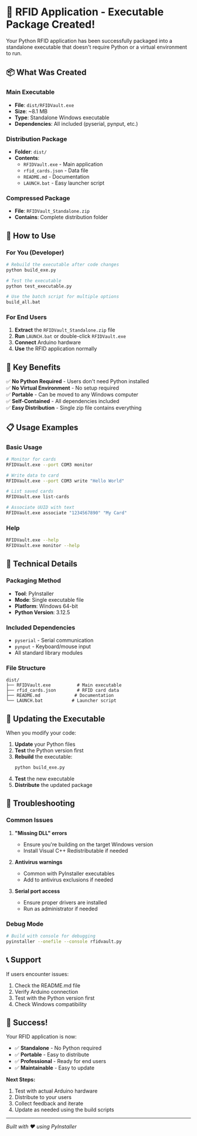 # 🎉 RFID Application - Executable Package Created!

Your Python RFID application has been successfully packaged into a standalone executable that doesn't require Python or a virtual environment to run.

## 📦 What Was Created

### Main Executable
- **File**: `dist/RFIDVault.exe`
- **Size**: ~8.1 MB
- **Type**: Standalone Windows executable
- **Dependencies**: All included (pyserial, pynput, etc.)

### Distribution Package
- **Folder**: `dist/`
- **Contents**:
  - `RFIDVault.exe` - Main application
  - `rfid_cards.json` - Data file
  - `README.md` - Documentation
  - `LAUNCH.bat` - Easy launcher script

### Compressed Package
- **File**: `RFIDVault_Standalone.zip`
- **Contains**: Complete distribution folder

## 🚀 How to Use

### For You (Developer)
```bash
# Rebuild the executable after code changes
python build_exe.py

# Test the executable
python test_executable.py

# Use the batch script for multiple options
build_all.bat
```

### For End Users
1. **Extract** the `RFIDVault_Standalone.zip` file
2. **Run** `LAUNCH.bat` or double-click `RFIDVault.exe`
3. **Connect** Arduino hardware
4. **Use** the RFID application normally

## 🎯 Key Benefits

✅ **No Python Required** - Users don't need Python installed  
✅ **No Virtual Environment** - No setup required  
✅ **Portable** - Can be moved to any Windows computer  
✅ **Self-Contained** - All dependencies included  
✅ **Easy Distribution** - Single zip file contains everything  

## 📋 Usage Examples

### Basic Usage
```bash
# Monitor for cards
RFIDVault.exe --port COM3 monitor

# Write data to card
RFIDVault.exe --port COM3 write "Hello World"

# List saved cards
RFIDVault.exe list-cards

# Associate UUID with text
RFIDVault.exe associate "1234567890" "My Card"
```

### Help
```bash
RFIDVault.exe --help
RFIDVault.exe monitor --help
```

## 🔧 Technical Details

### Packaging Method
- **Tool**: PyInstaller
- **Mode**: Single executable file
- **Platform**: Windows 64-bit
- **Python Version**: 3.12.5

### Included Dependencies
- `pyserial` - Serial communication
- `pynput` - Keyboard/mouse input
- All standard library modules

### File Structure
```
dist/
├── RFIDVault.exe          # Main executable
├── rfid_cards.json        # RFID card data
├── README.md             # Documentation
└── LAUNCH.bat           # Launcher script
```

## 🔄 Updating the Executable

When you modify your code:

1. **Update** your Python files
2. **Test** the Python version first
3. **Rebuild** the executable:
   ```bash
   python build_exe.py
   ```
4. **Test** the new executable
5. **Distribute** the updated package

## 🐛 Troubleshooting

### Common Issues

1. **"Missing DLL" errors**
   - Ensure you're building on the target Windows version
   - Install Visual C++ Redistributable if needed

2. **Antivirus warnings**
   - Common with PyInstaller executables
   - Add to antivirus exclusions if needed

3. **Serial port access**
   - Ensure proper drivers are installed
   - Run as administrator if needed

### Debug Mode
```bash
# Build with console for debugging
pyinstaller --onefile --console rfidvault.py
```

## 📞 Support

If users encounter issues:
1. Check the README.md file
2. Verify Arduino connection
3. Test with the Python version first
4. Check Windows compatibility

## 🎊 Success!

Your RFID application is now:
- ✅ **Standalone** - No Python required
- ✅ **Portable** - Easy to distribute
- ✅ **Professional** - Ready for end users
- ✅ **Maintainable** - Easy to update

**Next Steps:**
1. Test with actual Arduino hardware
2. Distribute to your users
3. Collect feedback and iterate
4. Update as needed using the build scripts

---

*Built with ❤️ using PyInstaller*
